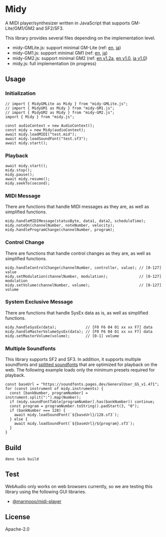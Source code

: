 # Midy

A MIDI player/synthesizer written in JavaScript that supports GM-Lite/GM1/GM2
and SF2/SF3.

This library provides several files depending on the implementation level.

- midy-GMLite.js: support minimal GM-Lite (ref:
  [en](https://amei.or.jp/midistandardcommittee/Recommended_Practice/e/gml-v1.pdf),
  [ja](https://amei.or.jp/midistandardcommittee/Recommended_Practice/General_MIDI_Lite_v1.0_japanese.pdf))
- midy-GM1.js: support minimal GM1 (ref:
  [en](https://archive.org/details/complete_midi_96-1-3/page/n1/mode/2up),
  [ja](https://amei.or.jp/midistandardcommittee/MIDI1.0.pdf))
- midy-GM2.js: support minimal GM2 (ref:
  [en v1.2a](https://amei.or.jp/midistandardcommittee/Recommended_Practice/e/GM2-v12a.pdf),
  [en v1.0](https://amei.or.jp/midistandardcommittee/Recommended_Practice/e/rp24(e).pdf),
  [ja v1.0](https://amei.or.jp/midistandardcommittee/Recommended_Practice/GM2_japanese.pdf))
- midy.js: full implementation (in progress)

## Usage

### Initialization

```
// import { MidyGMLite as Midy } from "midy-GMLite.js";
// import { MidyGM1 as Midy } from "midy-GM1.js";
// import { MidyGM2 as Midy } from "midy-GM2.js";
import { Midy } from "midy.js";

const audioContext = new AudioContext();
const midy = new Midy(audioContext);
await midy.loadMIDI("test.mid");
await midy.loadSoundFont("test.sf3");
await midy.start();
```

### Playback

```
await midy.start();
midy.stop();
midy.pause();
await midy.resume();
midy.seekTo(second);
```

### MIDI Message

There are functions that handle MIDI messages as they are, as well as simplified
functions.

```
midy.handleMIDIMessage(statusByte, data1, data2, scheduleTime);
midy.noteOn(channelNumber, noteNumber, velocity);
midy.handleProgramChange(channelNumber, program);
```

### Control Change

There are functions that handle control changes as they are, as well as
simplified functions.

```
midy.handleControlChange(channelNumber, controller, value); // [0-127] value
midy.setModulation(channelNumber, modulation);              // [0-127] modulation
midy.setVolume(channelNumber, volume);                      // [0-127] volume
```

### System Exclusive Message

There are functions that handle SysEx data as is, as well as simplified
functions.

```
midy.handleSysEx(data);             // [F0 F6 04 01 xx xx F7] data
midy.handleMasterVolumeSysEx(data); // [F0 F6 04 01 xx xx F7] data
midy.setMasterVolume(volume);       // [0-1] volume
```

### Multiple Soundfonts

This library supports SF2 and SF3. In addition, it supports multiple soundfonts
and [splitted soundfonts](https://github.com/marmooo/free-soundfonts) that are
optimized for playback on the web. The following example loads only the minimum
presets required for playback.

```
const baseUrl = "https://soundfonts.pages.dev/GeneralUser_GS_v1.471";
for (const instrument of midy.instruments) {
  const [bankNumber, programNumber] = instrument.split(":").map(Number);
  if (midy.soundFontTable[programNumber].has(bankNumber)) continue;
  const program = programNumber.toString().padStart(3, "0");
  if (bankNumber === 128) {
    await midy.loadSoundFont(`${baseUrl}/128.sf3`);
  } else {
    await midy.loadSoundFont(`${baseUrl}/${program}.sf3`);
  }
}
```

## Build

```
deno task build
```

## Test

WebAudio only works on web browsers currently, so we are testing this library
using the following GUI libraries.

- [@marmooo/midi-player](https://github.com/marmooo/midi-player)

## License

Apache-2.0
